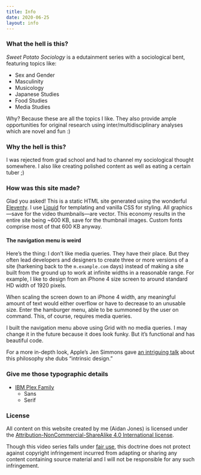 ```yaml
---
title: Info
date: 2020-06-25
layout: info
---
```

### What the hell is this?

*Sweet Potato Sociology* is a edutainment series with a sociological bent, featuring topics like:

 - Sex and Gender
 - Masculinity
 - Musicology
 - Japanese Studies
 - Food Studies
 - Media Studies

Why? Because these are all the topics I like. They also provide ample opportunities for original research using inter/multidisciplinary analyses which are novel and fun :)

### Why the hell is this?

I was rejected from grad school and had to channel my sociological thought somewhere. I also like creating polished content as well as eating a certain tuber ;)

### How was this site made?

Glad you asked! This is a static HTML site generated using the wonderful [Eleventy](https://www.11ty.dev/). I use [Liquid](https://github.com/Shopify/liquid) for templating and vanilla CSS for styling. All graphics—save for the video thumbnails—are vector. This economy results in the entire site being ~600 KB, save for the thumbnail images. Custom fonts comprise most of that 600 KB anyway.

#### The navigation menu is weird

Here’s the thing: I don’t like media queries. They have their place. But they often lead developers and designers to create three or more versions of a site (harkening back to the `m.example.com` days) instead of making a site built from the ground up to work at infinite widths in a reasonable range. For example, I like to design from an iPhone 4 size screen to around standard HD width of 1920 pixels.

When scaling the screen down to an iPhone 4 width, any meaningful amount of text would either overflow or have to decrease to an unusable size. Enter the hamburger menu, able to be summoned by the user on command. This, of course, requires media queries.

I built the navigation menu above using Grid with no media queries. I may change it in the future because it does look funky. But it’s functional and has beautiful code.

For a more in-depth look, Apple’s Jen Simmons gave [an intriguing talk](https://www.youtube.com/watch?v=20QKda7IhJQ) about this philosophy she dubs “intrinsic design.”

### Give me those typographic details

 - [IBM Plex Family](https://github.com/IBM/plex)
   - Sans
   - Serif

### License

All content on this website created by me (Aidan Jones) is licensed under the [Attribution-NonCommercial-ShareAlike 4.0 International license](https://creativecommons.org/licenses/by-nc-sa/4.0/).

Though this video series falls under [fair use](https://www.copyright.gov/fair-use/more-info.html), this doctrine does not protect against copyright infringement incurred from adapting or sharing any content containing source material and I will not be responsible for any such infringement.
